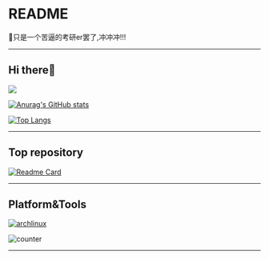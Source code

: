 <!--
**chen0495/chen0495** is a ✨ _special_ ✨ repository because its `README.md` (this file) appears on your GitHub profile.

Here are some ideas to get you started:

- 🔭 I’m currently working on ...
- 🌱 I’m currently learning ...
- 👯 I’m looking to collaborate on ...
- 🤔 I’m looking for help with ...
- 💬 Ask me about ...
- 📫 How to reach me: ...
- 😄 Pronouns: ...
- ⚡ Fun fact: ...
-->

# README
🔭只是一个苦逼的考研er罢了,冲冲冲!!!

---

## Hi there👏

![](http://antzuhl.cn:4000/get/@chen0495)

[![Anurag's GitHub stats](https://github-readme-stats.vercel.app/api?username=chen0495&count_private=true&show_icons=true&theme=tokyonight&bg_color=DEG,COLOR1,COLOR2,COLOR3...COLOR10)](https://github.com/anuraghazra/github-readme-stats)

[![Top Langs](https://github-readme-stats.vercel.app/api/top-langs/?username=chen0495&layout=compact&hide=javascript,html)](https://github.com/anuraghazra/github-readme-stats)

---

## Top repository

[![Readme Card](https://github-readme-stats.vercel.app/api/pin/?username=chen0495&repo=pythonCrawlerForJSU)](https://github.com/anuraghazra/github-readme-stats)

---

## Platform&Tools

[![archlinux](https://img.shields.io/badge/OS-Arch%20Linux-33aadd?style=flat-square&logo=arch-linux&logoColor=ffffff)](https://www.archlinux.org/)

![counter](https://visitor-badge.glitch.me/badge?page_id=chen0495)

---
